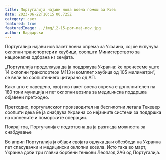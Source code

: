 ```yaml
---
title: Португалија најави нова воена помош за Киев
date: 2023-06-22T10:15:00.725Z
category: свет
featured: true
featuredImage: ../img/12-15-por-naj-nov.jpg
author: Вардарски
---
```

Португалија најави нов пакет воена опрема за Украина, кој ќе вклучува оклопни транспортери и хаубици, соопшти Министерството за национална одбрана на земјата.

„Португалија продолжува да ја поддржува Украина: ќе пренесеме уште 14 оклопни транспортери М113 и комплет хаубици од 105 милиметри“, се вели во соопштението цитирано од АП.

Како што е наведено, овој нов пакет воена опрема е дополнителен на 180 тони муниција и пет оклопни возила за медицинска поддршка објавени претходно.

Претходно, португалскиот производител на беспилотни летала Текевер соопшти дека ќе ја снабдува Украина со нејзините системи за поддршка на копнените и поморските операции.

Покрај тоа, Португалија е подготвена да ја разгледа можноста за снабдување

Во април Португалија ја објави својата одлука да и обезбеди на Украина пет спасувачки и медицински оклопни возила. Исто така во март, Украина доби три главни борбени тенкови Леопард 2А6 од Португалија.